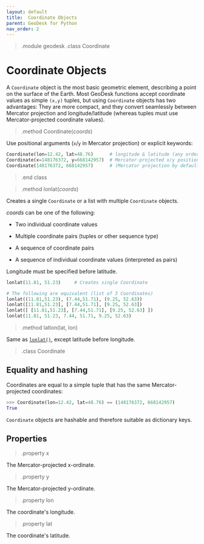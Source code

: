 ```yaml
---
layout: default
title:  Coordinate Objects
parent: GeoDesk for Python
nav_order: 2
---
```


> .module geodesk
> .class Coordinate

# Coordinate Objects

A `Coordinate` object is the most basic geometric element, describing a point on the surface of the Earth. Most GeoDesk functions accept coordinate values as simple `(x,y)` tuples, but using `Coordinate` objects has two advantages: They are more compact, and they convert seamlessly between Mercator projection and longitude/latitude (whereas tuples must use Mercator-projected coordinate values).   

> .method Coordinate(*coords*)
 
Use positional arguments (`x`/`y` in Mercator projection) or explicit keywords: 

```python
Coordinate(lon=12.42, lat=48.76)      # longitude & latitude (any order)
Coordinate(x=148176372, y=668142957)  # Mercator-projected x/y position
Coordinate(148176372, 668142957)      # (Mercator projection by default)
```

> .end class

> .method lonlat(*coords*)
 
Creates a single `Coordinate` or a list with multiple `Coordinate` objects. 

*coords* can be one of the following:

- Two individual coordinate values

- Multiple coordinate pairs (tuples or other sequence type)

- A sequence of coordinate pairs

- A sequence of individual coordinate values (interpreted as pairs)

Longitude must be specified before latitude.

```python
lonlat(11.81, 51.23)     # Creates single Coordinate

# The following are equivalent (list of 3 Coordinates) 
lonlat((11.81,51.23), (7.44,51.71), (9.25, 52.63))
lonlat([11.81,51.23], [7.44,51.71], [9.25, 52.63])
lonlat([ [11.81,51.23], [7.44,51.71], [9.25, 52.63] ])
lonlat(11.81, 51.23, 7.44, 51.71, 9.25, 52.63)
```

> .method latlon(lat, lon)
 
Same as [`lonlat()`](#lonlat), except latitude before longitude.


> .class Coordinate

## Equality and hashing

Coordinates are equal to a simple tuple that has the same Mercator-projected coordinates:

```python
>>> Coordinate(lon=12.42, lat=48.76) == (148176372, 668142957)
True
```

`Coordinate` objects are hashable and therefore suitable as dictionary keys.

## Properties

> .property x

The Mercator-projected x-ordinate.
 
> .property y

The Mercator-projected y-ordinate.

> .property lon

The coordinate's longitude.

> .property lat

The coordinate's latitude.

